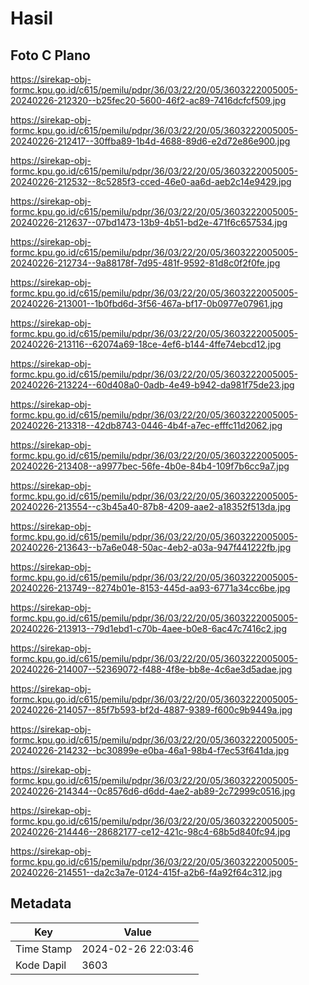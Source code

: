 # Hasil

## Foto C Plano

https://sirekap-obj-formc.kpu.go.id/c615/pemilu/pdpr/36/03/22/20/05/3603222005005-20240226-212320--b25fec20-5600-46f2-ac89-7416dcfcf509.jpg

https://sirekap-obj-formc.kpu.go.id/c615/pemilu/pdpr/36/03/22/20/05/3603222005005-20240226-212417--30ffba89-1b4d-4688-89d6-e2d72e86e900.jpg

https://sirekap-obj-formc.kpu.go.id/c615/pemilu/pdpr/36/03/22/20/05/3603222005005-20240226-212532--8c5285f3-cced-46e0-aa6d-aeb2c14e9429.jpg

https://sirekap-obj-formc.kpu.go.id/c615/pemilu/pdpr/36/03/22/20/05/3603222005005-20240226-212637--07bd1473-13b9-4b51-bd2e-471f6c657534.jpg

https://sirekap-obj-formc.kpu.go.id/c615/pemilu/pdpr/36/03/22/20/05/3603222005005-20240226-212734--9a88178f-7d95-481f-9592-81d8c0f2f0fe.jpg

https://sirekap-obj-formc.kpu.go.id/c615/pemilu/pdpr/36/03/22/20/05/3603222005005-20240226-213001--1b0fbd6d-3f56-467a-bf17-0b0977e07961.jpg

https://sirekap-obj-formc.kpu.go.id/c615/pemilu/pdpr/36/03/22/20/05/3603222005005-20240226-213116--62074a69-18ce-4ef6-b144-4ffe74ebcd12.jpg

https://sirekap-obj-formc.kpu.go.id/c615/pemilu/pdpr/36/03/22/20/05/3603222005005-20240226-213224--60d408a0-0adb-4e49-b942-da981f75de23.jpg

https://sirekap-obj-formc.kpu.go.id/c615/pemilu/pdpr/36/03/22/20/05/3603222005005-20240226-213318--42db8743-0446-4b4f-a7ec-efffc11d2062.jpg

https://sirekap-obj-formc.kpu.go.id/c615/pemilu/pdpr/36/03/22/20/05/3603222005005-20240226-213408--a9977bec-56fe-4b0e-84b4-109f7b6cc9a7.jpg

https://sirekap-obj-formc.kpu.go.id/c615/pemilu/pdpr/36/03/22/20/05/3603222005005-20240226-213554--c3b45a40-87b8-4209-aae2-a18352f513da.jpg

https://sirekap-obj-formc.kpu.go.id/c615/pemilu/pdpr/36/03/22/20/05/3603222005005-20240226-213643--b7a6e048-50ac-4eb2-a03a-947f441222fb.jpg

https://sirekap-obj-formc.kpu.go.id/c615/pemilu/pdpr/36/03/22/20/05/3603222005005-20240226-213749--8274b01e-8153-445d-aa93-6771a34cc6be.jpg

https://sirekap-obj-formc.kpu.go.id/c615/pemilu/pdpr/36/03/22/20/05/3603222005005-20240226-213913--79d1ebd1-c70b-4aee-b0e8-6ac47c7416c2.jpg

https://sirekap-obj-formc.kpu.go.id/c615/pemilu/pdpr/36/03/22/20/05/3603222005005-20240226-214007--52369072-f488-4f8e-bb8e-4c6ae3d5adae.jpg

https://sirekap-obj-formc.kpu.go.id/c615/pemilu/pdpr/36/03/22/20/05/3603222005005-20240226-214057--85f7b593-bf2d-4887-9389-f600c9b9449a.jpg

https://sirekap-obj-formc.kpu.go.id/c615/pemilu/pdpr/36/03/22/20/05/3603222005005-20240226-214232--bc30899e-e0ba-46a1-98b4-f7ec53f641da.jpg

https://sirekap-obj-formc.kpu.go.id/c615/pemilu/pdpr/36/03/22/20/05/3603222005005-20240226-214344--0c8576d6-d6dd-4ae2-ab89-2c72999c0516.jpg

https://sirekap-obj-formc.kpu.go.id/c615/pemilu/pdpr/36/03/22/20/05/3603222005005-20240226-214446--28682177-ce12-421c-98c4-68b5d840fc94.jpg

https://sirekap-obj-formc.kpu.go.id/c615/pemilu/pdpr/36/03/22/20/05/3603222005005-20240226-214551--da2c3a7e-0124-415f-a2b6-f4a92f64c312.jpg


## Metadata

| Key        | Value               |
| ---------- | ------------------- |
| Time Stamp | 2024-02-26 22:03:46 |
| Kode Dapil | 3603                |



